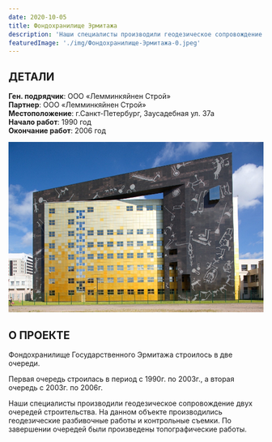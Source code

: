 ```yaml
---
date: 2020-10-05
title: Фондохранилище Эрмитажа
description: 'Наши специалисты производили геодезическое сопровождение двух очередей строительства.'
featuredImage: './img/Фондохранилище-Эрмитажа-0.jpeg'
---
```


## ДЕТАЛИ

**Ген. подрядчик**: ООО «Лемминкяйнен Строй»  
**Партнер**: ООО «Лемминкяйнен Строй»  
**Местоположение**: г.Санкт-Петербург, Заусадебная ул. 37а  
**Начало работ**: 1990 год  
**Окончание работ**: 2006 год

![Фондохранилище Эрмитажа](./img/Фондохранилище-Эрмитажа-1.jpeg)

## О ПРОЕКТЕ

Фондохранилище Государственного Эрмитажа строилось в две очереди.

Первая очередь строилась в период с 1990г. по 2003г., а вторая очередь с 2003г. по 2006г.

Наши специалисты производили геодезическое сопровождение двух очередей строительства. На данном объекте производились геодезические разбивочные работы и контрольные съемки. По завершении очередей были произведены топографические работы.
